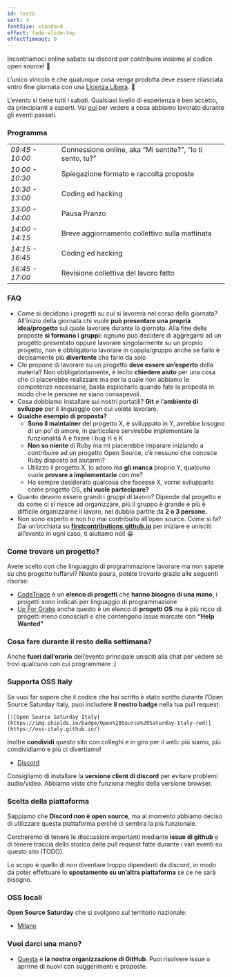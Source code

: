 ```yaml
---
id: testo
sort: 3
fontSize: standard
effect: fade-slide-top
effectTimeout: 0
---
```


Incontriamoci online sabato su discord per contribuire insieme al codice open source! 🚀

L’unico vincolo è che qualunque cosa venga prodotta deve essere rilasciata entro fine giornata con una [Licenza Libera](https://opensource.org/licenses). 🌈

L’evento si tiene tutti i sabati. Qualsiasi livello di esperienza è ben accetto, da principianti a esperti. Vai [qui](https://oss-italy.github.io/events/) per vedere a cosa abbiamo lavorato durante gli eventi passati.

### Programma

<table cellpadding="0" cellspacing="0">
  <tbody>
    <tr>
      <td><em>09:45 - 10:00</em></td>
      <td>Connessione online, aka “Mi sentite?”, “Io ti sento, tu?”</td>
    </tr>
    <tr>
      <td><em>10:00 - 10:30</em></td>
      <td>Spiegazione formato e raccolta proposte</td>
    </tr>
    <tr>
      <td><em>10:30 - 13:00</em></td>
      <td>Coding ed hacking</td>
    </tr>
    <tr>
      <td><em>13:00 - 14:00</em></td>
      <td>Pausa Pranzo</td>
    </tr>
    <tr>
      <td><em>14:00 - 14:15</em></td>
      <td>Breve aggiornamento collettivo sulla mattinata</td>
    </tr>
    <tr>
      <td><em>14:15 - 16:45</em></td>
      <td>Coding ed hacking</td>
    </tr>
    <tr>
      <td><em>16:45 - 17:00</em></td>
      <td>Revisione collettiva del lavoro fatto</td>
    </tr>
  </tbody>
</table>


### FAQ

- Come si decidono i progetti su cui si lavorerà nel corso della giornata? All’inizio della giornata chi vuole **può presentare una propria idea/progetto** sul quale lavorare durante la giornata. Alla fine delle proposte **si formano i gruppi:** ognuno può decidere di aggregarsi ad un progetto presentato oppure lavorare singolarmente su un proprio progetto, non è obbligatorio lavorare in coppia/gruppo anche se farlo è decisamente più **divertente** che farlo da solo
- Chi propone di lavorare su un progetto **deve essere un’esperto** della materia? Non obbligatoriamente, è lecito **chiedere aiuto** per una cosa che ci piacerebbe realizzare ma per la quale non abbiamo le competenze necessarie, basta esplicitarlo quando fate la proposta in modo che le persone ne siano consapevoli.
- Cosa dobbiamo installare sui nostri portatili? **Git** e l’**ambiente di sviluppo** per il linguaggio con cui volete lavorare.
- **Qualche esempio di proposta?**
  - **Sono il maintainer** del progetto X, è sviluppato in Y, avrebbe bisogno di un po’ di amore, in particolare servirebbe implementare la funzionalità A e fixare i bug H e K
  - **Non so niente** di Ruby ma mi piacerebbe imparare iniziando a contribuire ad un progetto Open Source, c’è nessuno che conosce Ruby disposto ad aiutarmi?
  - Utilizzo il progetto X, lo adoro ma **gli manca** proprio Y, qualcuno vuole **provare a implementarlo** con me?
  - Ho sempre desiderato qualcosa che facesse X, vorrei svilupparlo come progetto OS, **chi vuole partecipare?**
- Quanto devono essere grandi i gruppi di lavoro? Dipende dal progetto e da come ci si riesce ad organizzare, più il gruppo è grande e più è difficile organizzarne il lavoro, nel dubbio partite da **2 o 3 persone.**
- Non sono esperto e non ho mai contribuito all’open source. Come si fa? Dai un’occhiata su **<a href="https://firstcontributions.github.io" target="_blank" rel="noopener nofollow">firstcontributions.github.io</a>** per iniziare e unisciti all’evento in ogni caso, ti aiutiamo noi! 😀

### Come trovare un progetto?

Avete scelto con che linguaggio di programmazione lavorare ma non sapete su che progetto tuffarvi? Niente paura, potete trovarlo grazie alle seguenti risorse:

- [CodeTriage](https://www.codetriage.com/) è un **elenco di progetti** che **hanno bisogno di una mano**, i progetti sono indicati per linguaggio di programmazione
- [Up For Grabs](https://up-for-grabs.net/) anche questo è un elenco di **progetti OS** ma è più ricco di progetti meno conosciuti e che contengono issue marcate con **“Help Wanted”**

### Cosa fare durante il resto della settimana?

Anche **fuori dall’orario** dell’evento principale unisciti alla chat per vedere se trovi qualcuno con cui programmare :)

### Supporta OSS Italy

Se vuoi far sapere che il codice che hai scritto è stato scritto durante l’Open Source Saturday Italy, puoi includere **il nostro badge** nella tua pull request:

<pre><code>[![Open Source Saturday Italy](https://img.shields.io/badge/Open%20Source%20Saturday-Italy-red)](https://oss-italy.github.io/)</code></pre>

Inoltre **condividi** questo sito con colleghi e in giro per il web: più siamo, più condividiamo e più ci divertiamo!

- [Discord](https://discord.com/invite/TpEa5Wn)

Consigliamo di installare la **versione client di discord** per evitare problemi audio/video. Abbiamo visto che funziona meglio della versione browser.

### Scelta della piattaforma

Sappiamo che **Discord non è open source**, ma al momento abbiamo deciso di utilizzare questa piattaforma perché ci sembra la più funzionale.

Cercheremo di tenere le discussioni importanti mediante **issue di github** e di tenere traccia dello storico delle pull request fatte durante i vari eventi su questo sito (TODO).

Lo scopo è quello di non diventare troppo dipendenti da discord, in modo da poter effettuare lo **spostamento su un’altra piattaforma** se ce ne sarà bisogno.

### OSS locali

**Open Source Saturday** che si svolgono sul territorio nazionale:

- [Milano](https://www.meetup.com/it-IT/Open-Source-Saturday-Milano/)

### Vuoi darci una mano?

- [Questa](https://github.com/oss-italy) è **la nostra organizzazione di GitHub**. Puoi risolvere issue o aprirne di nuovi con suggerimenti e proposte.